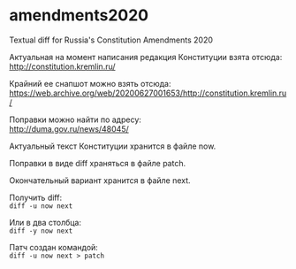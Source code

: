 # amendments2020
Textual diff for Russia's Constitution Amendments 2020

Актуальная на момент написания редакция Конституции взята отсюда:\
http://constitution.kremlin.ru/

Крайний ее снапшот можно взять отсюда:\
https://web.archive.org/web/20200627001653/http://constitution.kremlin.ru/

Поправки можно найти по адресу:\
http://duma.gov.ru/news/48045/

Актуальный текст Конституции хранится в файле now.

Поправки в виде diff храняться в файле patch.

Окончательный вариант хранится в файле next.

Получить diff:\
`diff -u now next`

Или в два столбца:\
`diff -y now next`

Патч создан командой:\
`diff -u now next > patch`

